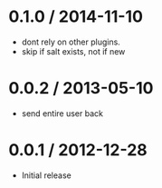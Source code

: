 
0.1.0 / 2014-11-10
==================

  * dont rely on other plugins.
  * skip if salt exists, not if new

0.0.2 / 2013-05-10
==================

  * send entire user back

0.0.1 / 2012-12-28
==================

  * Initial release
